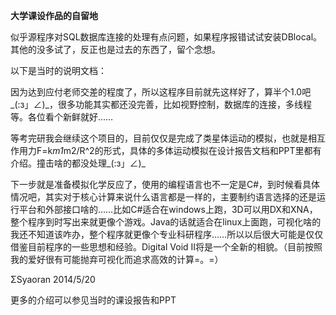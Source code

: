 **大学课设作品的自留地**

似乎源程序对SQL数据库连接的处理有点问题，如果程序报错试试安装DBlocal。其他的没多试了，反正也是过去的东西了，留个念想。

以下是当时的说明文档：

因为达到应付老师交差的程度了，所以这程序目前就先这样好了，算半个1.0吧_(:з」∠)_，很多功能其实都还没完善，比如视野控制，数据库的连接，多线程等。各位看个新鲜就好……

等考完研我会继续这个项目的，目前仅仅是完成了类星体运动的模拟，也就是相互作用力F=k*m1*m2/R^2的形式，具体的多体运动模拟在设计报告文档和PPT里都有介绍。撞击啥的都没处理_(:з」∠)_

下一步就是准备模拟化学反应了，使用的编程语言也不一定是C#，到时候看具体情况吧，其实对于核心计算来说什么语言都是一样的，主要制约语言选择的还是运行平台和外部接口啥的……比如C#适合在windows上跑，3D可以用DX和XNA，整个程序到时写出来就更像个游戏。Java的话就适合在linux上面跑，可视化啥的我还不知道该咋办，整个程序就更像个专业科研程序……所以以后很大可能是仅仅借鉴目前程序的一些思想和经验。Digital Void II将是一个全新的相貌。（目前按照我的爱好很有可能抛弃可视化而追求高效的计算=。=）

ΣSyaoran
2014/5/20


更多的介绍可以参见当时的课设报告和PPT
